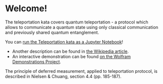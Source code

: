﻿# Welcome!

The teleportation kata covers quantum teleportation - a protocol which allows to communicate a quantum state
using only classical communication and previously shared quantum entanglement.

You can [run the Teleportation kata as a Jupyter Notebook](https://mybinder.org/v2/gh/Microsoft/QuantumKatas/main?urlpath=/notebooks/Teleportation%2FTeleportation.ipynb)!

 - Another description can be found in [the Wikipedia article](https://en.wikipedia.org/wiki/Quantum_teleportation).
 - An interactive demonstration can be found [on the Wolfram Demonstrations Project](http://demonstrations.wolfram.com/QuantumTeleportation/).

The principle of deferred measurement, applied to teleportation protocol, is described in Nielsen & Chuang, section 4.4 (pp. 185-187).
